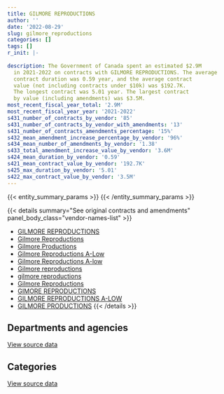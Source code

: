 ```yaml
---
title: GILMORE REPRODUCTIONS
author: ''
date: '2022-08-29'
slug: gilmore_reproductions
categories: []
tags: []
r_init: |-
  
description: The Government of Canada spent an estimated $2.9M
  in 2021-2022 on contracts with GILMORE REPRODUCTIONS. The average
  contract duration was 0.59 year, and the average contract
  value (not including contracts under $10k) was $192.7K.
  The longest contract was 5.01 year. The largest contract
  by value (including amendments) was $3.5M.
most_recent_fiscal_year_total: '2.9M'
most_recent_fiscal_year_year: '2021-2022'
s431_number_of_contracts_by_vendor: '85'
s431_number_of_contracts_by_vendor_with_amendments: '13'
s431_number_of_contracts_amendments_percentage: '15%'
s432_mean_amendment_increase_percentage_by_vendor: '96%'
s434_mean_number_of_amendments_by_vendor: '1.38'
s433_total_amendment_increase_value_by_vendor: '3.6M'
s424_mean_duration_by_vendor: '0.59'
s421_mean_contract_value_by_vendor: '192.7K'
s425_max_duration_by_vendor: '5.01'
s422_max_contract_value_by_vendor: '3.5M'
---
```


<script src="/rmarkdown-libs/htmlwidgets/htmlwidgets.js"></script>
<link href="/rmarkdown-libs/datatables-css/datatables-crosstalk.css" rel="stylesheet" />
<script src="/rmarkdown-libs/datatables-binding/datatables.js"></script>
<script src="/rmarkdown-libs/jquery/jquery-3.6.0.min.js"></script>
<link href="/rmarkdown-libs/dt-core-bootstrap/css/dataTables.bootstrap.min.css" rel="stylesheet" />
<link href="/rmarkdown-libs/dt-core-bootstrap/css/dataTables.bootstrap.extra.css" rel="stylesheet" />
<script src="/rmarkdown-libs/dt-core-bootstrap/js/jquery.dataTables.min.js"></script>
<script src="/rmarkdown-libs/dt-core-bootstrap/js/dataTables.bootstrap.min.js"></script>
<link href="/rmarkdown-libs/crosstalk/css/crosstalk.min.css" rel="stylesheet" />
<script src="/rmarkdown-libs/crosstalk/js/crosstalk.min.js"></script>
<script src="/rmarkdown-libs/htmlwidgets/htmlwidgets.js"></script>
<link href="/rmarkdown-libs/datatables-css/datatables-crosstalk.css" rel="stylesheet" />
<script src="/rmarkdown-libs/datatables-binding/datatables.js"></script>
<script src="/rmarkdown-libs/jquery/jquery-3.6.0.min.js"></script>
<link href="/rmarkdown-libs/dt-core-bootstrap/css/dataTables.bootstrap.min.css" rel="stylesheet" />
<link href="/rmarkdown-libs/dt-core-bootstrap/css/dataTables.bootstrap.extra.css" rel="stylesheet" />
<script src="/rmarkdown-libs/dt-core-bootstrap/js/jquery.dataTables.min.js"></script>
<script src="/rmarkdown-libs/dt-core-bootstrap/js/dataTables.bootstrap.min.js"></script>
<link href="/rmarkdown-libs/crosstalk/css/crosstalk.min.css" rel="stylesheet" />
<script src="/rmarkdown-libs/crosstalk/js/crosstalk.min.js"></script>

{{< entity_summary_params >}}
{{< /entity_summary_params >}}

{{< details summary="See original contracts and amendments" panel_body_class="vendor-names-list" >}}
- [GILMORE REPRODUCTIONS](https://search.open.canada.ca/en/ct/?sort=contract_value_f%20desc&page=1&search_text=%22GILMORE%20REPRODUCTIONS%22)
- [Gilmore Reproductions](https://search.open.canada.ca/en/ct/?sort=contract_value_f%20desc&page=1&search_text=%22Gilmore%20Reproductions%22)
- [Gilmore Productions](https://search.open.canada.ca/en/ct/?sort=contract_value_f%20desc&page=1&search_text=%22Gilmore%20Productions%22)
- [Gilmore Reproductions A-Low](https://search.open.canada.ca/en/ct/?sort=contract_value_f%20desc&page=1&search_text=%22Gilmore%20Reproductions%20A-Low%22)
- [Gilmore Reproductions A-low](https://search.open.canada.ca/en/ct/?sort=contract_value_f%20desc&page=1&search_text=%22Gilmore%20Reproductions%20A-low%22)
- [Gilmore reproductions](https://search.open.canada.ca/en/ct/?sort=contract_value_f%20desc&page=1&search_text=%22Gilmore%20reproductions%22)
- [gilmore reproductions](https://search.open.canada.ca/en/ct/?sort=contract_value_f%20desc&page=1&search_text=%22gilmore%20reproductions%22)
- [Gilmore Reproductions](https://search.open.canada.ca/en/ct/?sort=contract_value_f%20desc&page=1&search_text=%22Gilmore%20%20Reproductions%22)
- [GIMORE REPRODUCTIONS](https://search.open.canada.ca/en/ct/?sort=contract_value_f%20desc&page=1&search_text=%22GIMORE%20REPRODUCTIONS%22)
- [GILMORE REPRODUCTIONS A-LOW](https://search.open.canada.ca/en/ct/?sort=contract_value_f%20desc&page=1&search_text=%22GILMORE%20REPRODUCTIONS%20A-LOW%22)
- [GILMORE PRODUCTIONS](https://search.open.canada.ca/en/ct/?sort=contract_value_f%20desc&page=1&search_text=%22GILMORE%20PRODUCTIONS%22)
{{< /details >}}

## Departments and agencies

<div id="htmlwidget-1" style="width:100%;height:auto;" class="datatables html-widget"></div>
<script type="application/json" data-for="htmlwidget-1">{"x":{"style":"bootstrap","filter":"none","vertical":false,"data":[["<a href=\"/departments/aafc-aac/\">Agriculture and Agri-Food Canada<\/a>","<a href=\"/departments/cic/\">Immigration, Refugees and Citizenship Canada<\/a>","<a href=\"/departments/cra-arc/\">Canada Revenue Agency<\/a>","<a href=\"/departments/csps-efpc/\">Canada School of Public Service<\/a>","<a href=\"/departments/dfo-mpo/\">Fisheries and Oceans Canada<\/a>","<a href=\"/departments/dnd-mdn/\">National Defence<\/a>","<a href=\"/departments/ec/\">Environment and Climate Change Canada<\/a>","<a href=\"/departments/elections/\">Elections Canada<\/a>","<a href=\"/departments/fin/\">Department of Finance Canada<\/a>","<a href=\"/departments/hc-sc/\">Health Canada<\/a>","<a href=\"/departments/jus/\">Department of Justice Canada<\/a>","<a href=\"/departments/lac-bac/\">Library and Archives Canada<\/a>","<a href=\"/departments/nrcan-rncan/\">Natural Resources Canada<\/a>","<a href=\"/departments/pc/\">Parks Canada<\/a>","<a href=\"/departments/phac-aspc/\">Public Health Agency of Canada<\/a>","<a href=\"/departments/rcmp-grc/\">Royal Canadian Mounted Police<\/a>","<a href=\"/departments/statcan/\">Statistics Canada<\/a>","<a href=\"/departments/tbs-sct/\">Treasury Board of Canada Secretariat<\/a>","<a href=\"/departments/vac-acc/\">Veterans Affairs Canada<\/a>"],[null,507223.67,null,26042.88,74850.5,27025.08,null,207623.94,31001.55,null,null,null,2870.02,34676.38,16950,164755.25,71323.03,null,566650.48],[null,679113.3,10493.75,26114.23,34083.06,null,null,353391.73,null,39891.26,48822.51,null,10298.3,null,null,606002.39,53883.63,21637.24,592196.93],[15611.46,677257.8,null,9846.35,null,null,24384.18,660470.9,67090.36,42891.98,131325.39,null,39000.42,null,13887.7,1048297.98,337415,11788.16,614487.41],[null,677257.8,null,null,null,43061.36,null,367447.73,563447.8,null,19588.64,3361.92,null,10558.72,null,1048297.98,142304.29,null,35134.8]],"container":"<table class=\"table table-striped table-hover row-border order-column display\">\n  <thead>\n    <tr>\n      <th>Department<\/th>\n      <th>2018-2019<\/th>\n      <th>2019-2020<\/th>\n      <th>2020-2021<\/th>\n      <th>2021-2022<\/th>\n    <\/tr>\n  <\/thead>\n<\/table>","options":{"order":[[4,"desc"]],"pageLength":10,"autoWidth":true,"columnDefs":[{"targets":1,"render":"function(data, type, row, meta) {\n    return type !== 'display' ? data : DTWidget.formatCurrency(data, \"$\", 2, 3, \",\", \".\", true, null);\n  }"},{"targets":2,"render":"function(data, type, row, meta) {\n    return type !== 'display' ? data : DTWidget.formatCurrency(data, \"$\", 2, 3, \",\", \".\", true, null);\n  }"},{"targets":3,"render":"function(data, type, row, meta) {\n    return type !== 'display' ? data : DTWidget.formatCurrency(data, \"$\", 2, 3, \",\", \".\", true, null);\n  }"},{"targets":4,"render":"function(data, type, row, meta) {\n    return type !== 'display' ? data : DTWidget.formatCurrency(data, \"$\", 2, 3, \",\", \".\", true, null);\n  }"},{"width":"16%","targets":[1,2,3,4]},{"className":"dt-right","targets":[1,2,3,4]}],"orderClasses":false}},"evals":["options.columnDefs.0.render","options.columnDefs.1.render","options.columnDefs.2.render","options.columnDefs.3.render"],"jsHooks":[]}</script>
<p class="text-right">
<a href="https://github.com/GoC-Spending/contracts-data/tree/main/data/out/vendors/gilmore_reproductions/summary_by_fiscal_year_by_department.csv" class="source-data-link btn btn-link">View source data</a>
</p>

## Categories

<div id="htmlwidget-2" style="width:100%;height:auto;" class="datatables html-widget"></div>
<script type="application/json" data-for="htmlwidget-2">{"x":{"style":"bootstrap","filter":"none","vertical":false,"data":[["<a href=\"/categories/office_management/\">Office management<\/a>","<a href=\"/categories/professional_services/\">Professional services<\/a>","<a href=\"/categories/industrial_products_and_services/\">Industrial products and services<\/a>"],[479097.36,1241499.41,10396],[1172682.57,1303245.78,null],[2348372.05,1278106.88,67276.16],[2229841.33,680619.72,null]],"container":"<table class=\"table table-striped table-hover row-border order-column display\">\n  <thead>\n    <tr>\n      <th>Category<\/th>\n      <th>2018-2019<\/th>\n      <th>2019-2020<\/th>\n      <th>2020-2021<\/th>\n      <th>2021-2022<\/th>\n    <\/tr>\n  <\/thead>\n<\/table>","options":{"order":[[4,"desc"]],"dom":"t","pageLength":30,"autoWidth":true,"columnDefs":[{"targets":1,"render":"function(data, type, row, meta) {\n    return type !== 'display' ? data : DTWidget.formatCurrency(data, \"$\", 2, 3, \",\", \".\", true, null);\n  }"},{"targets":2,"render":"function(data, type, row, meta) {\n    return type !== 'display' ? data : DTWidget.formatCurrency(data, \"$\", 2, 3, \",\", \".\", true, null);\n  }"},{"targets":3,"render":"function(data, type, row, meta) {\n    return type !== 'display' ? data : DTWidget.formatCurrency(data, \"$\", 2, 3, \",\", \".\", true, null);\n  }"},{"targets":4,"render":"function(data, type, row, meta) {\n    return type !== 'display' ? data : DTWidget.formatCurrency(data, \"$\", 2, 3, \",\", \".\", true, null);\n  }"},{"width":"16%","targets":[1,2,3,4]},{"className":"dt-right","targets":[1,2,3,4]}],"orderClasses":false,"lengthMenu":[10,25,30,50,100]}},"evals":["options.columnDefs.0.render","options.columnDefs.1.render","options.columnDefs.2.render","options.columnDefs.3.render"],"jsHooks":[]}</script>
<p class="text-right">
<a href="https://github.com/GoC-Spending/contracts-data/tree/main/data/out/vendors/gilmore_reproductions/summary_by_fiscal_year_by_category.csv" class="source-data-link btn btn-link">View source data</a>
</p>
